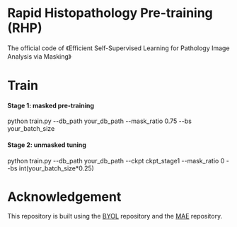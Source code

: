 # Rapid Histopathology Pre-training (RHP)
The official code of 《Efficient Self-Supervised Learning for Pathology Image Analysis via Masking》


# Train
#### Stage 1: masked pre-training
python train.py --db_path your_db_path --mask_ratio 0.75 --bs your_batch_size

#### Stage 2: unmasked tuning
python train.py --db_path your_db_path --ckpt ckpt_stage1 --mask_ratio 0 --bs int(your_batch_size*0.25)


# Acknowledgement
This repository is built using the [BYOL](https://github.com/lucidrains/byol-pytorch) repository and the [MAE](https://github.com/facebookresearch/mae) repository.
